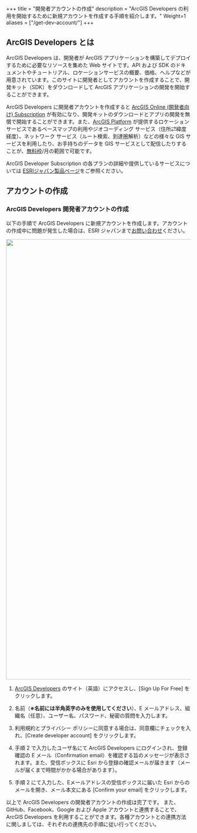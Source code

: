 +++
title = "開発者アカウントの作成"
description = "ArcGIS Developers の利用を開始するために新規アカウントを作成する手順を紹介します。"
Weight=1
aliases = ["/get-dev-account/"]
+++

## ArcGIS Developers とは

ArcGIS Developers は、開発者が ArcGIS アプリケーションを構築してデプロイするために必要なリソースを集めた Web サイトです。API および SDK のドキュメントやチュートリアル、ロケーションサービスの概要、価格、ヘルプなどが用意されています。このサイトに開発者としてアカウントを作成することで、開発キット（SDK）をダウンロードして ArcGIS アプリケーションの開発を開始することができます。

ArcGIS Developers に開発者アカウントを作成すると [ArcGIS Online (開発者向け) Subscription](https://www.esrij.com/products/arcgis-for-developers/details/deployment-plan/) が有効になり、開発キットのダウンロードとアプリの開発を無償で開始することができます。また、[ArcGIS Platform](https://tyndall.esrij.local/products/arcgis-platform/) が提供するロケーションサービスであるベースマップの利用やジオコーディング サービス（住所⇄緯度経度）、ネットワーク サービス（ルート検索、到達圏解析）などの様々な GIS サービスを利用したり、お手持ちのデータを GIS サービスとして配信したりすることが、[無料枠](https://tyndall.esrij.local/products/arcgis-platform/price)/月の範囲で可能です。

ArcGIS Developer Subscription の各プランの詳細や提供しているサービスについては [ESRIジャパン製品ページ](https://www.esrij.com/products/arcgis-for-developers/details/)をご参照ください。

## アカウントの作成

### ArcGIS Developers 開発者アカウントの作成

以下の手順で ArcGIS Developers に新規アカウントを作成します。アカウントの作成中に問題が発生した場合は、ESRI ジャパンまで[お問い合わせ](http://www.esrij.com/contact/)ください。

<img src="https://apps.esrij.com/arcgis-dev/guide/img/get-dev-account/signup.gif" width="1200px">

1. [ArcGIS Developers](https://developers.arcgis.com/) のサイト（英語）にアクセスし、[Sign Up For Free] をクリックします。

2. 名前（__※名前には半角英字のみを使用してください__）、E メールアドレス、組織名（任意）、ユーザー名、パスワード、秘密の質問を入力します。

3. 利用規約とプライバシー ポリシーに同意する場合は、同意欄にチェックを入れ、[Create developer account] をクリックします。

4. 手順 2 で入力したユーザ名にて ArcGIS Developers にログインされ、登録確認の E メール（Confirmation email）を確認する旨のメッセージが表示されます。また、受信ボックスに Esri から登録の確認メールが届きます（メールが届くまで時間がかかる場合があります）。

5. 手順 2 にて入力した、Eメールアドレスの受信ボックスに届いた Esri からのメールを開き、メール本文にある [Confirm your email] をクリックします。

以上で ArcGIS Developers の開発者アカウントの作成は完了です。
また、GitHub、Facebook、Google および Apple アカウントと連携することで、ArcGIS Developers を利用することができます。各種アカウントとの連携方法に関しましては、それぞれの連携先の手順に従い行ってください。
